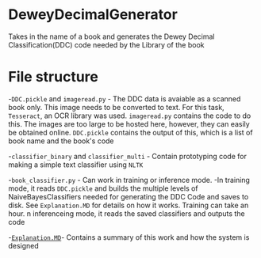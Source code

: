 # DeweyDecimalGenerator
Takes in the name of a book and generates the Dewey Decimal Classification(DDC) code needed by the Library of the book

# File structure
-`DDC.pickle` and `imageread.py` - The DDC data is avaiable as a scanned book only. This image needs to be converted to text.
For this task, `Tesseract`, an OCR library was used. `imageread.py` contains the code to do this. The images are too large
to be hosted here, however, they can easily be obtained online. `DDC.pickle` contains the output of this, which is a list of
book name and the book's code

-`classifier_binary` and `classifier_multi` - Contain prototyping code for making a simple text classifier using `NLTK`

-`book_classifier.py` - Can work in training or inference mode. -In training mode, it reads `DDC.pickle` and builds the
multiple levels of NaiveBayesClassifiers needed for generating the DDC Code and saves to disk. See `Explanation.MD` for
details on how it works. Training can take an hour. n inferenceing mode, it reads the saved classifiers and outputs the 
code

-[`Explanation.MD`](Explanation.md)- Contains a summary of this work and how the system is designed
